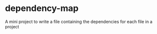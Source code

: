 # dependency-map
A mini project to write a file containing the dependencies for each file in a project
